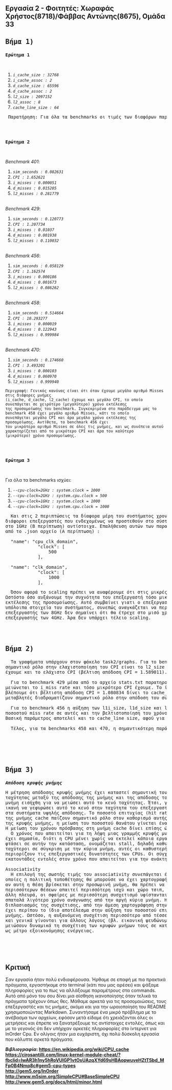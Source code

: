 ## Εργασία 2 - Φοιτητές: Χωραφάς Χρήστος(8718)/Φάββας Αντώνης(8675), Ομάδα 33

## <pre>Βήμα 1)</pre>  


<pre><b>Ερώτημα 1</b></pre>  <br>
  1. _`i_cache_size : 32768`_  
  2. _`i_cache_assoc : 2`_  
  3. _`d_cache_size : 65596`_  
  4. _`d_cache_assoc : 2`_  
  5. _`l2_size : 2097152`_    
  6. _`l2_assoc : 8`_    
  7. _`cache_line_size : 64`_  
  
   <pre> Παρατήρηση: Για όλα τα benchmarks οι τιμές των διαφόρων παραμέτρων είναι ίδιες (default τιμές).</pre>  

   
   <br><br> 
<pre><b>Ερώτημα 2</b></pre>  <br>
_Benchmark 401_:  
  1. _`sim_seconds : 0.082631`_  
  2. _`CPI : 1.652621`_  
  3. _`i_misses : 0.000051`_  
  4. _`d_misses : 0.015205`_  
  5. _`l2_misses : 0.281779`_    
    <br>
    
_Benchmark 429_:  
  1. _`sim_seconds : 0.120773`_  
  2. _`CPI : 1.207734`_  
  3. _`i_misses : 0.01037`_  
  4. _`d_misses : 0.001938`_  
  5. _`l2_misses : 0.110032`_    
    <br>
    
_Benchmark 456_:  
  1. _`sim_seconds : 0.058129`_  
  2. _`CPI : 1.162574`_  
  3. _`i_misses : 0.000186`_  
  4. _`d_misses : 0.001673`_  
  5. _`l2_misses : 0.086262`_    
    <br>
    
_Benchmark 458_:  
  1. _`sim_seconds : 0.514664`_  
  2. _`CPI : 10.293277`_  
  3. _`i_misses : 0.000019`_  
  4. _`d_misses : 0.122943`_  
  5. _`l2_misses : 0.999984`_    
    <br>
    
_Benchmark 470_:  
  1. _`sim_seconds : 0.174660`_  
  2. _`CPI : 3.493201`_  
  3. _`i_misses : 0.000103`_  
  4. _`d_misses : 0.060970`_  
  5. _`l2_misses : 0.999940`_  
    
    Περιγραφή: Γενικός κανόνας είναι ότι όταν έχουμε μεγάλο αριθμό Misses στις διάφορες μνήμες 
    (i_cache, d_cache, l2_cache) έχουμε και μεγάλο CPI, το οποίο συνεπάγεται σε χειρότερο (μεγαλύτερο) χρόνο εκτέλεσης 
    της προσομοίωσης του benchmark. Συγκεκριμένα στο παράδειγμα μας το benchmark 458 έχει μεγάλο αριθμό Misses, κάτι το οποίο 
    συνεπάγεται μεγάλο CPI και άρα μεγάλο χρόνο εκτέλεσης της προσομοίωσης. Αντίθετα, το benchmark 456 έχει 
    τον μικρότερο αριθμό Misses σε όλες τις μνήμες, και ως συνέπεια αυτού χαρακτηρίζεται από το μικρότερο CPI και άρα τον καλύτερο 
    (μικρότερο) χρόνο προσομοίωσης.
    
   <br><br>
<pre><b>Ερώτημα 3</b></pre>  <br>  

Για όλα τα benchmarks ισχύει:  
  1. _`--cpu-clock=2GHz : system.clock = 1000`_  
  2. _`--cpu-clock=2GHz : system.cpu.clock = 500`_ 
  3. _`--cpu-clock=1GHz : system.clock = 1000`_  
  4. _`--cpu-clock=1GHz : system.cpu.clock = 1000`_  
  
<pre>  Και στις 2 περιπτώσεις τα δίαφορα μέρη του συστήματος χρονίζονται στο 1GHz. Ωστόσο οι πυρήνες και οι 
διάφοροι επεξεργαστές που ενδεχομένως να προστεθούν στο σύστημα χρονίζονται στα 2GHz (Α περίπτωση) και 
στο 1GHz (Β περίπτωση) αντίστοιχα. Επαλήθευση αυτών των παρατηρήσεων αποτελούν αυτά τα κομμάτια κώδικα 
από το .json αρχείο (A περίπτωση) : 
  
  "name": "cpu_clk_domain",                               
            "clock": [
                500
            ],  

  "name": "clk_domain", 
            "clock": [
                1000
            ], </pre>
     
     
<pre>  Όσον αφορά το scaling πρέπει να αναφέρουμε ότι στις μικρές συχνότητες υπάρχει αρκετά καλό scaling. 
Ωστόστο όσο αυξάνουμε την συχνότητα του επεξεργαστή τόσο μικραίνει ο ρυθμός με τον οποίο μειώνεται ο χρόνος
εκτέλεσης της προσομοίωσης. Αυτό συμβαίνει γιατι ο επεξεργαστής είναι συνήθως αρκετά πιο γρήγορος απο τα 
υπόλοιπα στοιχεία του συστήματος, συνεπώς αναγκάζεται να περιμένει. Στα πλαίσια αυτής της λογικής, ένας 
επεξεργαστής των 8GHz δεν σημαίνει ότι θα έτρεχε στο μισό χρόνο το ίδιο πρόγραμμα, που θα έτρεχε ένας άλλος 
επεξεργαστής των 4GHz. Άρα δεν υπάρχει τέλειο scaling.</pre>
   <br><br>  
     
## <pre>Bήμα 2)</pre>  

<pre>  Τα γραφήματα υπάρχουν στον φάκελο task2/graphs. Για το benchmark 401 οι μεταβλητές που παίζουν 
σημαντικό ρόλο στην ελαχιστοποίηση του CPI είναι το l2_size και το l1d_size, για το οποίο μάλιστα 
έχουμε και το ελάχιστο CPI (βέλτιση απόδοση CPI = 1.589011). 

  Για το benchmark 429 μέσα από το αρχείο stats.txt παρατηρούμε ότι όσο αυξάνεται το l1i_size τόσο 
μειώνεται το i_miss rate και τόσο μικρότερο CPI έχουμε. Το ίδιο ακριβώς ισχύει και για l1d_size. Επίσης 
βλέπουμε ότι βέλτιστη απόδοση CPI = 1.080834 δίνει το cache_line = 256Kb και άρα τελικά και οι τρεις 
μεταβλητές διαδραματίζουν σημαντικό ρόλο στην απόδοση του συστήματος.

  Για το benchmark 456 η αύξηση των l1i_size, l1d_size και l2_size έχει ως αποτέλεσμα την μείωση του 
ποσοστού miss rate σε αυτές και την βελτιστοποίηση του χρόνου εκτέλεσης, καθώς παρατηρούμε σταδιακή μείωση του CPI.
Βασική παράμετρος αποτελεί και το cache_line size, αφού για cache_line = 256Kb έχουμε βέλτιστη απόδοση CPI = 1.151575.

  Τέλος, για τα benchmarks 458 και 470, η σημαντικότερη παράμετρος που επηράζει το CPI είναι το cache_line size.
</pre>  <br>
 
     
     
     
<br><br>
## <pre>Bήμα 3)</pre>  

_<b><pre>Απόδοση κρυφής μνήμης</pre></b>_
<pre>Η μέτρηση απόδοσης κρυφής μνήμης έχει καταστεί σημαντική τον τελευταίο καιρό, όπου η διαφορά 
ταχύτητας μεταξύ της απόδοσης της μνήμης και της απόδοσης του επεξεργαστή αυξάνεται εκθετικά. Η κρυφή 
μνήμη εισήχθη για να μειώσει αυτό το κενό ταχύτητας. Έτσι, γνωρίζοντας πόσο καλά η μνήμη cache είναι 
ικανή να γεφυρώσει αυτό το κενό στην ταχύτητα του επεξεργαστή και της μνήμης, είναι σημαντική, ειδικά 
στα συστήματα υψηλής απόδοσης. Το ποσοστό επιτυχίας (hit rate) και το ποσοστό αποτυχίας (missa rate) 
της μνήμης cache παίζουν σημαντικό ρόλο στον καθορισμό αυτής της απόδοσης. Για να βελτιωθεί η απόδοση 
της κρυφής μνήμης, η μείωση του ποσοστού θανάτου γίνεται ένα από τα απαραίτητα βήματα μεταξύ άλλων βημάτων.
Η μείωση του χρόνου πρόσβασης στη μνήμη cache δίνει επίσης ώθηση στην απόδοσή της.
  Ο χρόνος που απαιτείται για τη λήψη μιας γραμμής κρυφής μνήμης από τη μνήμη (καθυστέρηση εξαιτίας cache miss) 
έχει σημασία, διότι η CPU μένει χωρίς να εκτελεί κάποια εργασία ενώ περιμένει την κρυφή μνήμη. Όταν μια CPU 
φτάσει σε αυτήν την κατάσταση, ονομάζεται stall, δηλαδή καθυστέρηση, στάση. Καθώς οι επεξεργαστές γίνονται 
ταχύτεροι σε σύγκριση με την κύρια μνήμη, αυτές οι καθυστερήσεις που οφείλονται σε λάθη μνήμης cache 
περιορίζουν τις επεξεργαστικές δυνατότητες των CPUs. Οι σύγχρονοι επεξεργαστές CPU μπορούν να εκτελέσουν 
εκατοντάδες εντολές στον χρόνο που απαιτείται για την ανάκτηση μίας γραμμής μνήμης cache από την κύρια μνήμη.

Associativity
  Η επιλογή της σωστής τιμής του associativity συνεπάγεται ένα trade-off. Εάν υπάρχουν δέκα θέσεις στις 
οποίες η πολιτική τοποθέτησης θα μπορούσε να έχει χαρτογραφήσει μια θέση μνήμης, τότε για να ελέγξετε 
αν αυτή η θέση βρίσκεται στην προσωρινή μνήμη, θα πρέπει να αναζητηθούν δέκα εγγραφές cache. Ο έλεγχος 
περισσότερων θέσεων απαιτεί περισσότερη ισχύ και χώρο τσιπ, και ενδεχομένως περισσότερο χρόνο. Από την 
άλλη πλευρά, οι σφαίρες με περισσότερη συσχετισμό υφίστανται λιγότερες αποτυχίες, έτσι ώστε η CPU να 
σπαταλά λιγότερο χρόνο ανάγνωσης από την αργή κύρια μνήμη. Η γενική κατευθυντήρια γραμμή είναι ότι ο 
διπλασιασμός της συσχέτισης, από την άμεση χαρτογράφηση στην αμφίδρομη ή από την αμφίδρομη στην τετραπλή, 
έχει περίπου το ίδιο αποτέλεσμα στην αύξηση του ποσοστού επιτυχίας διπλασιάζοντας το μέγεθος της κρυφής 
μνήμης. Ωστόσο, η αυξανόμενη συσχέτιση περισσότερο από τέσσερα δεν βελτιώνει το ποσοστό επιτυχίας τόσο 
και γενικά γίνονται για άλλους λόγους (βλ. εικονική ψευδώνυμο, παρακάτω). Ορισμένες CPU μπορούν να 
μειώσουν δυναμικά τη συσχέτιση των κρυφών μνήμων τους σε καταστάσεις χαμηλής ισχύος, πράγμα που ενεργεί 
ως μέτρο εξοικονόμησης ενέργειας. 
</pre>
<br><br><br>


## Κριτική
Σαν εργασία ήταν πολύ ενδιαφέρουσα. Ήρθαμε σε επαφή με πιο πρακτικά πράγματα, εργαστήκαμε στο terminal (κάτι που μας αρέσει) και ψάξαμε πληροφορίες για το πως να αλλάξουμε παραμέτρους στα commands. Αυτό από μόνο του σου δίνει μια αίσθηση ικανοποίησης όταν τελικά τα πράγματα τρέχουν όπως θες. Μάθαμε αρκετά για τις προσομοιώσεις, τους επεξεργαστές και τις μνήμες, ακόμα και για την ωραιοποίηση του README χρησιμοποιώντας Markdown. Συναντήσαμε ένα μικρό πρόβλημα με το ανέβασμα των αρχείων, εφόσον μετά είδαμε ότι χρειάζονται όλες οι μετρήσεις και έπρεπε να ξανατρέξουμε τις αντίστοιχες εντολές, όπως και με το γεγονός ότι δεν υπήρχαν αρκετές πληροφορίες στο ίντερνετ για InOrder Cpu. Εν ολίγοις ήταν μια ευχάριστη, όχι πολύ δύσκολη εργασία που κάλυπτε αρκετά πράγματα.

      
<b>_Βιβλιογραφία_<b>:  https://en.wikipedia.org/wiki/CPU_cache  
  https://cirosantilli.com/linux-kernel-module-cheat/?fbclid=IwAR3h1ny5hRoVUIGP1vtOsUAzqXYd69sHBAopwuveHZtTSbd_MFp0B4Nmp8c#gem5-cpu-types  
http://gem5.org/InOrder  
http://www.m5sim.org/SimpleCPU#BaseSimpleCPU  
http://www.gem5.org/docs/html/minor.html
